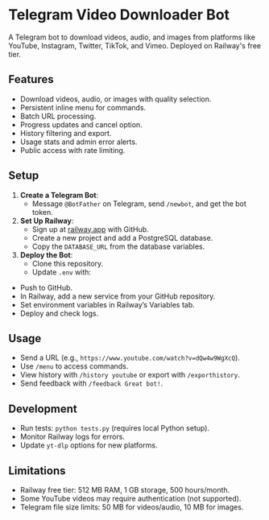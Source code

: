 # Telegram Video Downloader Bot

A Telegram bot to download videos, audio, and images from platforms like YouTube, Instagram, Twitter, TikTok, and Vimeo. Deployed on Railway's free tier.

## Features
- Download videos, audio, or images with quality selection.
- Persistent inline menu for commands.
- Batch URL processing.
- Progress updates and cancel option.
- History filtering and export.
- Usage stats and admin error alerts.
- Public access with rate limiting.

## Setup
1. **Create a Telegram Bot**:
   - Message `@BotFather` on Telegram, send `/newbot`, and get the bot token.
2. **Set Up Railway**:
   - Sign up at [railway.app](https://railway.app) with GitHub.
   - Create a new project and add a PostgreSQL database.
   - Copy the `DATABASE_URL` from the database variables.
3. **Deploy the Bot**:
   - Clone this repository.
   - Update `.env` with:

- Push to GitHub.
- In Railway, add a new service from your GitHub repository.
- Set environment variables in Railway’s Variables tab.
- Deploy and check logs.

## Usage
- Send a URL (e.g., `https://www.youtube.com/watch?v=dQw4w9WgXcQ`).
- Use `/menu` to access commands.
- View history with `/history youtube` or export with `/exporthistory`.
- Send feedback with `/feedback Great bot!`.

## Development
- Run tests: `python tests.py` (requires local Python setup).
- Monitor Railway logs for errors.
- Update `yt-dlp` options for new platforms.

## Limitations
- Railway free tier: 512 MB RAM, 1 GB storage, 500 hours/month.
- Some YouTube videos may require authentication (not supported).
- Telegram file size limits: 50 MB for videos/audio, 10 MB for images.
